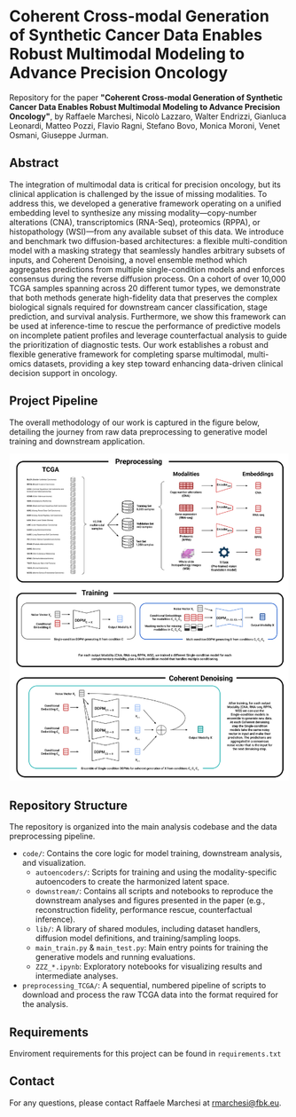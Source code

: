 # Coherent Cross-modal Generation of Synthetic Cancer Data Enables Robust Multimodal Modeling to Advance Precision Oncology

Repository for the paper **"Coherent Cross-modal Generation of Synthetic Cancer Data Enables Robust Multimodal Modeling to Advance Precision Oncology"**, by Raffaele Marchesi, Nicolò Lazzaro, Walter Endrizzi, Gianluca Leonardi, Matteo Pozzi, Flavio Ragni, Stefano Bovo, Monica Moroni, Venet Osmani, Giuseppe Jurman.

## Abstract

The integration of multimodal data is critical for precision oncology, but its clinical application is challenged by the issue of missing modalities. To address this, we developed a generative framework operating on a unified embedding level to synthesize any missing modality—copy-number alterations (CNA), transcriptomics (RNA-Seq), proteomics (RPPA), or histopathology (WSI)—from any available subset of this data. We introduce and benchmark two diffusion-based architectures: a flexible multi-condition model with a masking strategy that seamlessly handles arbitrary subsets of inputs, and Coherent Denoising, a novel ensemble method which aggregates predictions from multiple single-condition models and enforces consensus during the reverse diffusion process. On a cohort of over 10,000 TCGA samples spanning across 20 different tumor types, we demonstrate that both methods generate high-fidelity data that preserves the complex biological signals required for downstream cancer classification, stage prediction, and survival analysis. Furthermore, we show this framework can be used at inference-time to rescue the performance of predictive models on incomplete patient profiles and leverage counterfactual analysis to guide the prioritization of diagnostic tests. Our work establishes a robust and flexible generative framework for completing sparse multimodal, multi-omics datasets, providing a key step toward enhancing data-driven clinical decision support in oncology.


## Project Pipeline

The overall methodology of our work is captured in the figure below, detailing the journey from raw data preprocessing to generative model training and downstream application.

![Project Pipeline Overview](pipeline.png)


## Repository Structure

The repository is organized into the main analysis codebase and the data preprocessing pipeline.

* `code/`: Contains the core logic for model training, downstream analysis, and visualization.
    * `autoencoders/`: Scripts for training and using the modality-specific autoencoders to create the harmonized latent space.
    * `downstream/`: Contains all scripts and notebooks to reproduce the downstream analyses and figures presented in the paper (e.g., reconstruction fidelity, performance rescue, counterfactual inference).
    * `lib/`: A library of shared modules, including dataset handlers, diffusion model definitions, and training/sampling loops.
    * `main_train.py` & `main_test.py`: Main entry points for training the generative models and running evaluations.
    * `ZZZ_*.ipynb`: Exploratory notebooks for visualizing results and intermediate analyses.
* `preprocessing_TCGA/`: A sequential, numbered pipeline of scripts to download and process the raw TCGA data into the format required for the analysis.

## Requirements

Enviroment requirements for this project can be found in `requirements.txt`

## Contact

For any questions, please contact Raffaele Marchesi at rmarchesi@fbk.eu.
